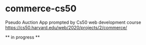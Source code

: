 # commerce-cs50

Pseudo Auction App prompted by Cs50 web development course
https://cs50.harvard.edu/web/2020/projects/2/commerce/

** in progress **
